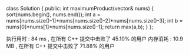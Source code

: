class Solution {
public:
    int maximumProduct(vector<int>& nums) {
        sort(nums.begin(), nums.end());
        int a = nums[nums.size()-1]*nums[nums.size()-2]*nums[nums.size()-3];
        int b = nums[0]*nums[1]*nums[nums.size()-1];
        return max(a,b);
    }
};


执行用时 :
84 ms
, 在所有 C++ 提交中击败了
45.10%
的用户
内存消耗 :
10.9 MB
, 在所有 C++ 提交中击败了
71.88%
的用户